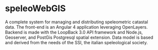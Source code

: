 # speleoWebGIS
A complete system for managing and distributing speleometric catastal data.
The front-end is an Angular 4 application leveraging OpenLayers.
Backend is made with the LoopBack 3.0 API framework and Node.js, Geoserver, and PostGis Postgresql spatial extension.
Data model is based and derived from the needs of the SSI, the italian speleological society.
